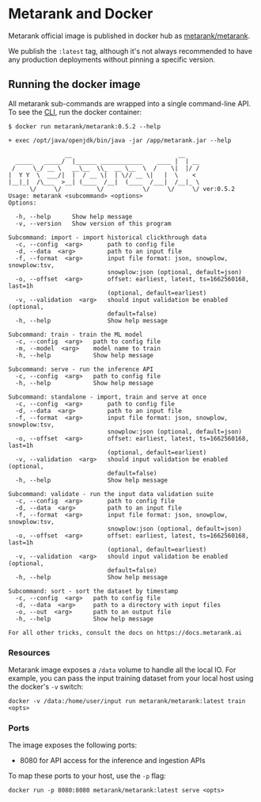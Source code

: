 # Metarank and Docker

Metarank official image is published in docker hub as [metarank/metarank](https://hub.docker.com/r/metarank/metarank/tags).

We publish the `:latest` tag, although it's not always recommended to have any production deployments without pinning a specific
version. 

## Running the docker image

All metarank sub-commands are wrapped into a single command-line API. To see the [CLI](/doc/cli.md), run the docker container:
```shell
$ docker run metarank/metarank:0.5.2 --help

+ exec /opt/java/openjdk/bin/java -jar /app/metarank.jar --help

                __                              __    
  _____   _____/  |______ ____________    ____ |  | __
 /     \_/ __ \   __\__  \\_  __ \__  \  /    \|  |/ /
|  Y Y  \  ___/|  |  / __ \|  | \// __ \|   |  \    < 
|__|_|  /\___  >__| (____  /__|  (____  /___|  /__|_ \
      \/     \/          \/           \/     \/     \/ ver:0.5.2
Usage: metarank <subcommand> <options>
Options:

  -h, --help      Show help message
  -v, --version   Show version of this program

Subcommand: import - import historical clickthrough data
  -c, --config  <arg>       path to config file
  -d, --data  <arg>         path to an input file
  -f, --format  <arg>       input file format: json, snowplow, snowplow:tsv,
                            snowplow:json (optional, default=json)
  -o, --offset  <arg>       offset: earliest, latest, ts=1662560168, last=1h
                            (optional, default=earliest)
  -v, --validation  <arg>   should input validation be enabled (optional,
                            default=false)
  -h, --help                Show help message

Subcommand: train - train the ML model
  -c, --config  <arg>   path to config file
  -m, --model  <arg>    model name to train
  -h, --help            Show help message

Subcommand: serve - run the inference API
  -c, --config  <arg>   path to config file
  -h, --help            Show help message

Subcommand: standalone - import, train and serve at once
  -c, --config  <arg>       path to config file
  -d, --data  <arg>         path to an input file
  -f, --format  <arg>       input file format: json, snowplow, snowplow:tsv,
                            snowplow:json (optional, default=json)
  -o, --offset  <arg>       offset: earliest, latest, ts=1662560168, last=1h
                            (optional, default=earliest)
  -v, --validation  <arg>   should input validation be enabled (optional,
                            default=false)
  -h, --help                Show help message

Subcommand: validate - run the input data validation suite
  -c, --config  <arg>       path to config file
  -d, --data  <arg>         path to an input file
  -f, --format  <arg>       input file format: json, snowplow, snowplow:tsv,
                            snowplow:json (optional, default=json)
  -o, --offset  <arg>       offset: earliest, latest, ts=1662560168, last=1h
                            (optional, default=earliest)
  -v, --validation  <arg>   should input validation be enabled (optional,
                            default=false)
  -h, --help                Show help message

Subcommand: sort - sort the dataset by timestamp
  -c, --config  <arg>   path to config file
  -d, --data  <arg>     path to a directory with input files
  -o, --out  <arg>      path to an output file
  -h, --help            Show help message

For all other tricks, consult the docs on https://docs.metarank.ai
```

### Resources

Metarank image exposes a `/data` volume to handle all the local IO. 
For example, you can pass the input training dataset from your local host using the docker's `-v` switch:
```shell
docker -v /data:/home/user/input run metarank/metarank:latest train <opts>
```

### Ports

The image exposes the following ports:
* 8080 for API access for the inference and ingestion APIs

To map these ports to your host, use the `-p` flag:
```shell
docker run -p 8080:8080 metarank/metarank:latest serve <opts>
```
